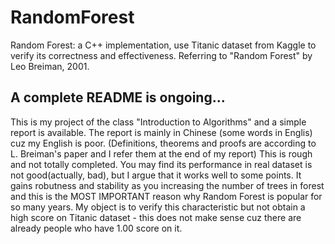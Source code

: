 # RandomForest
Random Forest: a C++ implementation, use Titanic dataset from Kaggle to verify its correctness and effectiveness. Referring to "Random Forest" by Leo Breiman, 2001.
## A complete README is ongoing...
This is my project of the class "Introduction to Algorithms" and a simple report is available. The report is mainly in Chinese (some words in Englis)
cuz my English is poor. (Definitions, theorems and proofs are according to L. Breiman's paper and I refer them at the end of my report)
This is rough and not totally completed. You may find its performance in real dataset is not good(actually, bad), but I argue that it works well to some points.
It gains robutness and stability as you increasing the number of trees in forest and this is the MOST IMPORTANT reason why Random Forest is popular for so 
many years. My object is to verify this characteristic but not obtain a high score on Titanic dataset - this does not make sense cuz there are already people who 
have 1.00 score on it.
